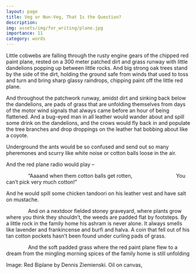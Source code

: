 ```yaml
---
layout: page
title: Veg or Non-Veg, That Is the Question?
description: 
img: assets/img/for_writing/plane.jpg
importance: 11
category: words
---
```


Little cobwebs are falling through the rusty engine gears of the chipped red paint plane, rested on a 300 meter patched dirt and grass runway with little dandelions popping up between little rocks. And big strong oak trees stand by the side of the dirt, holding the ground safe from winds that used to toss and turn and bring sharp glassy raindrops, chipping paint off the little red plane.

And throughout the patchwork runway, amidst dirt and sinking back below the dandelions, are pads of grass that are unfolding themselves from days of the motor wind signals that always came before an hour of being flattened. And a bug-eyed man in all leather would wander about and spill some drink on the dandelions, and the crows would fly back in and populate the tree branches and drop droppings on the leather hat bobbing about like a coyote.

Underground the ants would be so confused and send out so many pheremones and scurry like white noise or cotton balls loose in the air. 

And the red plane radio would play – 
	
&emsp;&emsp;&emsp;&emsp; “Aaaand when them cotton balls get rotten,
&emsp;&emsp;&emsp;&emsp;&emsp;&emsp;&emsp;&emsp; You can’t pick very much cotton!”

And he would spill some chicken tandoori on his leather vest and have salt on mustache.

&emsp;&emsp;&emsp;&emsp; And on a nextdoor fielded stoney graveyard, where plants grow where you think they shouldn’t, the weeds are padded flat by footsteps. By a little rock in the family home his ashram is never alone. It always smells like lavender and frankincense and burfi and halva. A coin that fell out of his tan cotton pockets hasn’t been found under curling pads of grass.

&emsp;&emsp;&emsp;&emsp; And the soft padded grass where the red paint plane flew to
 a dream from the mingling morning spices of the family home is still unfolding


Image: Red Biplane by Dennis Ziemienski. Oil on canvas, 